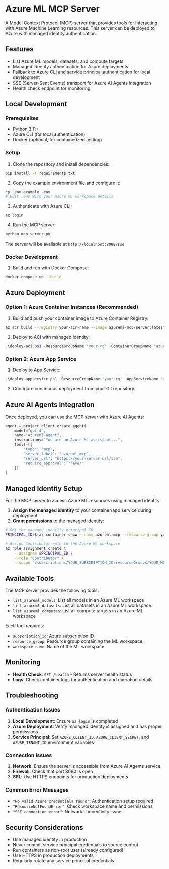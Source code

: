 # Azure ML MCP Server

A Model Context Protocol (MCP) server that provides tools for interacting with Azure Machine Learning resources. This server can be deployed to Azure with managed identity authentication.

## Features

- List Azure ML models, datasets, and compute targets
- Managed identity authentication for Azure deployments
- Fallback to Azure CLI and service principal authentication for local development
- SSE (Server-Sent Events) transport for Azure AI Agents integration
- Health check endpoint for monitoring

## Local Development

### Prerequisites

- Python 3.11+
- Azure CLI (for local authentication)
- Docker (optional, for containerized testing)

### Setup

1. Clone the repository and install dependencies:
```bash
pip install -r requirements.txt
```

2. Copy the example environment file and configure it:
```bash
cp .env.example .env
# Edit .env with your Azure ML workspace details
```

3. Authenticate with Azure CLI:
```bash
az login
```

4. Run the MCP server:
```bash
python mcp_server.py
```

The server will be available at `http://localhost:8080/sse`

### Docker Development

1. Build and run with Docker Compose:
```bash
docker-compose up --build
```

## Azure Deployment

### Option 1: Azure Container Instances (Recommended)

1. Build and push your container image to Azure Container Registry:
```bash
az acr build --registry your-acr-name --image azureml-mcp-server:latest .
```

2. Deploy to ACI with managed identity:
```powershell
.\deploy-aci.ps1 -ResourceGroupName "your-rg" -ContainerGroupName "azureml-mcp" -SubscriptionId "your-sub-id" -AzureMLResourceGroup "your-ml-rg" -AzureMLWorkspaceName "your-workspace"
```

### Option 2: Azure App Service

1. Deploy to App Service:
```powershell
.\deploy-appservice.ps1 -ResourceGroupName "your-rg" -AppServiceName "azureml-mcp-app" -SubscriptionId "your-sub-id" -AzureMLResourceGroup "your-ml-rg" -AzureMLWorkspaceName "your-workspace"
```

2. Configure continuous deployment from your Git repository.

## Azure AI Agents Integration

Once deployed, you can use the MCP server with Azure AI Agents:

```python
agent = project_client.create_agent(
    model="gpt-4",
    name="azureml-agent",
    instructions="You are an Azure ML assistant...",
    tools=[{
        "type": "mcp",
        "server_label": "azureml_mcp",
        "server_url": "https://your-server-url/sse",
        "require_approval": "never"
    }]
)
```

## Managed Identity Setup

For the MCP server to access Azure ML resources using managed identity:

1. **Assign the managed identity** to your container/app service during deployment
2. **Grant permissions** to the managed identity:
```bash
# Get the managed identity principal ID
PRINCIPAL_ID=$(az container show --name azureml-mcp --resource-group your-rg --query identity.principalId -o tsv)

# Assign Contributor role to the Azure ML workspace
az role assignment create \
    --assignee $PRINCIPAL_ID \
    --role "Contributor" \
    --scope "/subscriptions/YOUR_SUBSCRIPTION_ID/resourceGroups/YOUR_ML_RG/providers/Microsoft.MachineLearningServices/workspaces/YOUR_WORKSPACE"
```

## Available Tools

The MCP server provides the following tools:

- `list_azureml_models`: List all models in an Azure ML workspace
- `list_azureml_datasets`: List all datasets in an Azure ML workspace  
- `list_azureml_computes`: List all compute targets in an Azure ML workspace

Each tool requires:
- `subscription_id`: Azure subscription ID
- `resource_group`: Resource group containing the ML workspace
- `workspace_name`: Name of the ML workspace

## Monitoring

- **Health Check**: `GET /health` - Returns server health status
- **Logs**: Check container logs for authentication and operation details

## Troubleshooting

### Authentication Issues

1. **Local Development**: Ensure `az login` is completed
2. **Azure Deployment**: Verify managed identity is assigned and has proper permissions
3. **Service Principal**: Set `AZURE_CLIENT_ID`, `AZURE_CLIENT_SECRET`, and `AZURE_TENANT_ID` environment variables

### Connection Issues

1. **Network**: Ensure the server is accessible from Azure AI Agents service
2. **Firewall**: Check that port 8080 is open
3. **SSL**: Use HTTPS endpoints for production deployments

### Common Error Messages

- `"No valid Azure credentials found"`: Authentication setup required
- `"ResourceNotFoundError"`: Check workspace name and permissions
- `"SSE connection error"`: Network connectivity issue

## Security Considerations

- Use managed identity in production
- Never commit service principal credentials to source control
- Run containers as non-root user (already configured)
- Use HTTPS in production deployments
- Regularly rotate any service principal credentials
